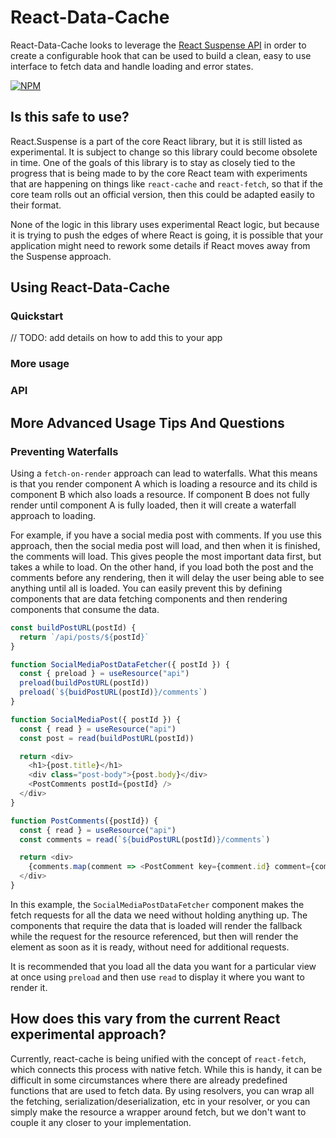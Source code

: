 # React-Data-Cache

React-Data-Cache looks to leverage the [React Suspense API](https://reactjs.org/docs/concurrent-mode-suspense.html) in order to create a configurable hook that can be used to build a clean, easy to use interface to fetch data and handle loading and error states.

[![NPM](https://img.shields.io/npm/v/@reactistry/react-data-cache.svg)](https://www.npmjs.com/package/@reactistry/react-data-cache)

## Is this safe to use?

React.Suspense is a part of the core React library, but it is still listed as experimental.  It is subject to change so this library could become obsolete in time.  One of the goals of this library is to stay as closely tied to the progress that is being made to by the core React team with experiments that are happening on things like `react-cache` and `react-fetch`, so that if the core team rolls out an official version, then this could be adapted easily to their format.

None of the logic in this library uses experimental React logic, but because it is trying to push the edges of where React is going, it is possible that your application might need to rework some details if React moves away from the Suspense approach.

## Using React-Data-Cache

### Quickstart

// TODO: add details on how to add this to your app

### More usage

### API

## More Advanced Usage Tips And Questions

### Preventing Waterfalls

Using a `fetch-on-render` approach can lead to waterfalls.  What this means is that you render component A which is loading a resource and its child is component B which also loads a resource.  If component B does not fully render until component A is fully loaded, then it will create a waterfall approach to loading.

For example, if you have a social media post with comments.  If you use this approach, then the social media post will load, and then when it is finished, the comments will load.  This gives people the most important data first, but takes a while to load. On the other hand, if you load both the post and the comments before any rendering, then it will delay the user being able to see anything until all is loaded.  You can easily prevent this by defining components that are data fetching components and then rendering components that consume the data.

```js
const buildPostURL(postId) {
  return `/api/posts/${postId}`
}

function SocialMediaPostDataFetcher({ postId }) {
  const { preload } = useResource("api")
  preload(buildPostURL(postId))
  preload(`${buidPostURL(postId)}/comments`)
}

function SocialMediaPost({ postId }) {
  const { read } = useResource("api")
  const post = read(buildPostURL(postId))

  return <div>
    <h1>{post.title}</h1>
    <div class="post-body">{post.body}</div>
    <PostComments postId={postId} />
  </div>
}

function PostComments({postId}) {
  const { read } = useResource("api")
  const comments = read(`${buidPostURL(postId)}/comments`)

  return <div>
    {comments.map(comment => <PostComment key={comment.id} comment={comment}/>)}
  </div>
}
```

In this example, the `SocialMediaPostDataFetcher` component makes the fetch requests for all the data we need without holding anything up. The components that require the data that is loaded will render the fallback while the request for the resource referenced, but then will render the element as soon as it is ready, without need for additional requests.

It is recommended that you load all the data you want for a particular view at once using `preload` and then use `read` to display it where you want to render it.

## How does this vary from the current React experimental approach?

Currently, react-cache is being unified with the concept of `react-fetch`, which connects this process with native fetch.  While this is handy, it can be difficult in some circumstances where there are already predefined functions that are used to fetch data.  By using resolvers, you can wrap all the fetching, serialization/deserialization, etc in your resolver, or you can simply make the resource a wrapper around fetch, but we don't want to couple it any closer to your implementation.
